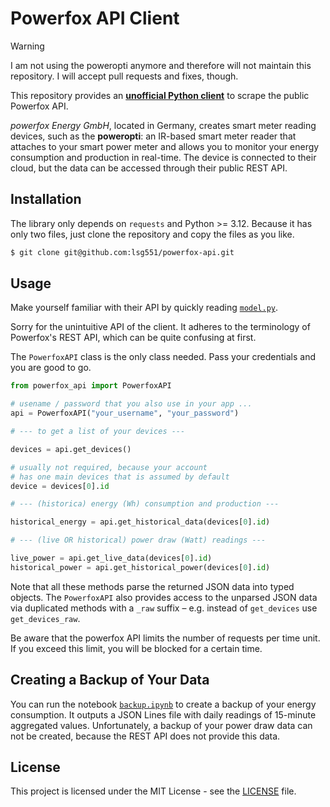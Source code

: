 # Powerfox API Client

> [!WARNING]
> I am not using the poweropti anymore and therefore will not maintain this
> repository. I will accept pull requests and fixes, though.

This repository provides an <b><u>unofficial Python client</u></b> to scrape the
public Powerfox API.

_powerfox Energy GmbH_, located in Germany, creates smart meter reading devices,
such as the **poweropti**: an IR-based smart meter reader that attaches to your
smart power meter and allows you to monitor your energy consumption and
production in real-time. The device is connected to their cloud, but the data
can be accessed through their public REST API.

## Installation

The library only depends on `requests` and Python >= 3.12. Because it has only
two files, just clone the repository and copy the files as you like.

```bash
$ git clone git@github.com:lsg551/powerfox-api.git
```

## Usage

Make yourself familiar with their API by quickly reading
[`model.py`](src/model.py).

Sorry for the unintuitive API of the client. It adheres to the terminology of
Powerfox's REST API, which can be quite confusing at first.

The `PowerfoxAPI` class is the only class needed. Pass your credentials and you
are good to go.

```python
from powerfox_api import PowerfoxAPI

# usename / password that you also use in your app ...
api = PowerfoxAPI("your_username", "your_password")

# --- to get a list of your devices ---

devices = api.get_devices()

# usually not required, because your account
# has one main devices that is assumed by default
device = devices[0].id

# --- (historica) energy (Wh) consumption and production ---

historical_energy = api.get_historical_data(devices[0].id)

# --- (live OR historical) power draw (Watt) readings ---

live_power = api.get_live_data(devices[0].id)
historical_power = api.get_historical_power(devices[0].id)
```

Note that all these methods parse the returned JSON data into typed objects. The
`PowerfoxAPI` also provides access to the unparsed JSON data via duplicated
methods with a `_raw` suffix – e.g. instead of `get_devices` use
`get_devices_raw`.

Be aware that the powerfox API limits the number of requests per time unit. If
you exceed this limit, you will be blocked for a certain time.

## Creating a Backup of Your Data

You can run the notebook [`backup.ipynb`](./src/backup.ipynb) to create a backup
of your energy consumption. It outputs a JSON Lines file with daily readings of
15-minute aggregated values. Unfortunately, a backup of your power draw data can
not be created, because the REST API does not provide this data.

## License

This project is licensed under the MIT License - see the [LICENSE](LICENSE)
file.
